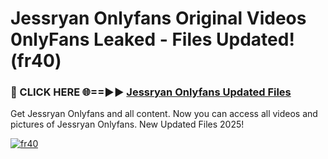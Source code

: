 # Jessryan Onlyfans Original Videos 0nlyFans Leaked - Files Updated! (fr40)

<h3>🔴 CLICK HERE 🌐==►► <a href="https://tinyurl.com/2m67pmp6" rel="nofollow">Jessryan Onlyfans Updated Files</a></h3>

Get Jessryan Onlyfans and all content. Now you can access all videos and pictures of Jessryan Onlyfans. New Updated Files 2025!

[![fr40](https://i.imgur.com/H4QAA4z.gif)](https://tinyurl.com/2m67pmp6)